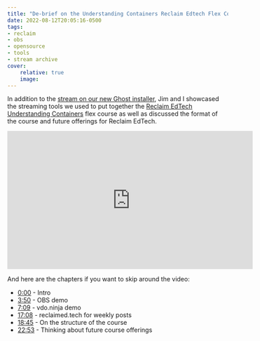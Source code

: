 ```yaml
---
title: "De-brief on the Understanding Containers Reclaim Edtech Flex Course"
date: 2022-08-12T20:05:16-0500
tags:
- reclaim
- obs
- opensource
- tools
- stream archive
cover:
    relative: true
    image: 
---
```


In addition to the [stream on our new Ghost installer](/new-ghost-installer), Jim and I showcased the streaming tools we used to put together the [Reclaim EdTech Understanding Containers](https://reclaimhosting.com/event/flex-course-reclaim-cloud-containers/) flex course as well as discussed the format of the course and future offerings for Reclaim EdTech. 

<iframe title="De-brief on the Understanding Containers Reclaim Edtech Flex Course" src="https://video.jadin.me/videos/embed/54a1a871-e1ce-4f21-b193-cc5ee46d13d9" allowfullscreen="" sandbox="allow-same-origin allow-scripts allow-popups" width="560" height="315" frameborder="0"></iframe>

And here are the chapters if you want to skip around the video:

* [0:00](https://video.jadin.me/w/bs91iqMXc2TLy2etvcsKJH?start=0s) - Intro
* [3:50](https://video.jadin.me/w/bs91iqMXc2TLy2etvcsKJH?start=3m50s) - OBS demo
* [7:09](https://video.jadin.me/w/bs91iqMXc2TLy2etvcsKJH?start=7m9s) - vdo.ninja demo
* [17:08](https://video.jadin.me/w/bs91iqMXc2TLy2etvcsKJH?start=17m8s) - reclaimed.tech for weekly posts
* [18:45](https://video.jadin.me/w/bs91iqMXc2TLy2etvcsKJH?start=18m45s) - On the structure of the course
* [22:53](https://video.jadin.me/w/bs91iqMXc2TLy2etvcsKJH?start=22m53s) - Thinking about future course offerings